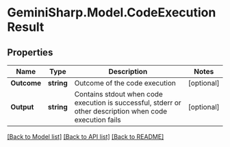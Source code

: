 # GeminiSharp.Model.CodeExecutionResult

## Properties

Name | Type | Description | Notes
------------ | ------------- | ------------- | -------------
**Outcome** | **string** | Outcome of the code execution | [optional] 
**Output** | **string** | Contains stdout when code execution is successful, stderr or other description when code execution fails | [optional] 

[[Back to Model list]](../README.md#documentation-for-models) [[Back to API list]](../README.md#documentation-for-api-endpoints) [[Back to README]](../README.md)

